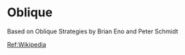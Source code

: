 # Oblique
Based on Oblique Strategies by Brian Eno and Peter Schmidt 

[Ref:Wikipedia](https://en.wikipedia.org/wiki/Oblique_Strategies)
